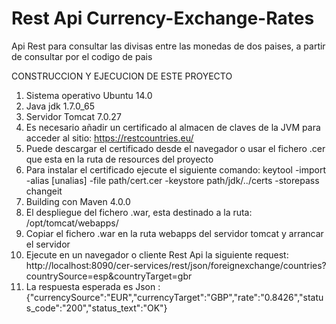 # Rest Api Currency-Exchange-Rates
Api Rest para consultar las divisas entre las monedas de dos paises, a partir de consultar por el codigo de pais

CONSTRUCCION Y EJECUCION DE ESTE PROYECTO
1. Sistema operativo Ubuntu 14.0
2. Java jdk 1.7.0_65
3. Servidor Tomcat 7.0.27
4. Es necesario añadir un certificado al almacen de claves de la JVM para acceder al sitio: https://restcountries.eu/
5. Puede descargar el certificado desde el navegador o usar el fichero .cer que esta en la ruta de resources del proyecto
6. Para instalar el certificado ejecute el siguiente comando: keytool -import -alias [unalias] -file path/cert.cer -keystore path/jdk/../certs -storepass changeit
7. Building con Maven 4.0.0
8. El despliegue del fichero .war, esta destinado a la ruta: /opt/tomcat/webapps/
9. Copiar el fichero .war en la ruta webapps del servidor tomcat y arrancar el servidor
10. Ejecute en un navegador o cliente Rest Api la siguiente request: http://localhost:8090/cer-services/rest/json/foreignexchange/countries?countrySource=esp&countryTarget=gbr
11. La respuesta esperada es Json : {"currencySource":"EUR","currencyTarget":"GBP","rate":"0.8426","status_code":"200","status_text":"OK"}




